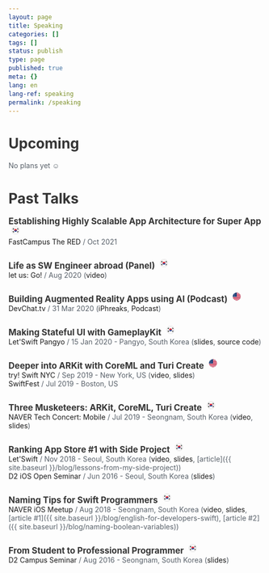 ```yaml
---
layout: page
title: Speaking
categories: []
tags: []
status: publish
type: page
published: true
meta: {}
lang: en
lang-ref: speaking
permalink: /speaking
---
```

# Upcoming

No plans yet ☺️

<!-- No plans yet ☺️ -->

# Past Talks 

<strong class="talk-title">Establishing Highly Scalable App Architecture for Super App</strong>
<img style="margin-left: 6px; margin-bottom: 3px" src="/assets/language-icons/kr.png" width="16"/>
<br>
[FastCampus The RED](https://fastcampus.co.kr/dev_red_rsj?utm_source=soojin-blog&utm_medium=about&utm_campaign=soojin) / Oct 2021

<strong class="talk-title">Life as SW Engineer abroad (Panel)</strong>
<img style="margin-left: 6px; margin-bottom: 3px" src="/assets/language-icons/kr.png" width="16"/>
<br>
[let us: Go!](https://let-us-go-2020-summer.vercel.app) / Aug 2020 ([video](https://youtu.be/i0FMti8pOsk))

<strong class="talk-title">Building Augmented Reality Apps using AI (Podcast)</strong>
<img style="margin-left: 6px; margin-bottom: 3px" src="/assets/language-icons/us.png" width="16"/>
<br>
[DevChat.tv](https://devchat.tv/iphreaks/ips-286-building-augmented-reality-apps-using-ai-with-soojin-ro/) / 31 Mar 2020 ([iPhreaks](https://devchat.tv/iphreaks/ips-286-building-augmented-reality-apps-using-ai-with-soojin-ro/), [Podcast](https://podcasts.apple.com/us/podcast/ips-286-building-augmented-reality-apps-using-ai-soojin/id634022060?i=1000470069918))

<strong class="talk-title">Making Stateful UI with GameplayKit</strong>
<img style="margin-left: 6px; margin-bottom: 3px" src="/assets/language-icons/kr.png" width="16"/>
<br>
[Let'Swift Pangyo](https://festa.io/events/803) / 15 Jan 2020 - Pangyo, South Korea ([slides](https://www.slideshare.net/soojinro9/gameplaykit-ui), [source code](https://github.com/nsoojin/VoiceControlSample-iOS))

<strong class="talk-title">Deeper into ARKit with CoreML and Turi Create</strong>
<img style="margin-left: 6px; margin-bottom: 3px" src="/assets/language-icons/us.png" width="16"/>
<br>
[try! Swift NYC](https://www.tryswift.co/events/2019/nyc/) / Sep 2019 - New York, US ([video](https://www.youtube.com/watch?v=VBZve4cLH4E), [slides](https://www.slideshare.net/soojinro9/deeper-into-arkit-with-coreml-and-turi-create))
<br>
[SwiftFest](https://swiftfest.io) / Jul 2019 - Boston, US

<strong class="talk-title">Three Musketeers: ARKit, CoreML, Turi Create</strong>
<img style="margin-left: 6px; margin-bottom: 3px" src="/assets/language-icons/kr.png" width="16"/>
<br>
[NAVER Tech Concert: Mobile](http://techcon.naver.com) / Jul 2019 - Seongnam, South Korea ([video](https://tv.naver.com/v/9342810/list/486582), [slides](https://www.slideshare.net/NaverEngineering/techcon-2019-mobile-ios41arkit-coreml-turi-create))

<strong class="talk-title">Ranking App Store #1 with Side Project</strong>
<img style="margin-left: 6px; margin-bottom: 3px" src="/assets/language-icons/kr.png" width="16"/>
<br>
[Let'Swift](http://letswift.kr/2018/) / Nov 2018 - Seoul, South Korea ([video](https://www.youtube.com/watch?v=_2t24zQvRFs), [slides](https://speakerdeck.com/nsoojin/saideu-peurojegteuro-aebseutoeo-1wi-gongryaghagi), [article]({{ site.baseurl }}/blog/lessons-from-my-side-project))
<br>
[D2 iOS Open Seminar](https://d2.naver.com/news/9814448) / Jun 2016 - Seoul, South Korea ([slides](https://www.slideshare.net/soojinro9/d2-63435589))

<strong class="talk-title">Naming Tips for Swift Programmers</strong>
<img style="margin-left: 6px; margin-bottom: 3px" src="/assets/language-icons/kr.png" width="16"/>
<br>
[NAVER iOS Meetup](https://recruit.webtoonscorp.com/webtoon/ko/job/list) / Aug 2018 - Seongnam, South Korea ([video](https://tv.naver.com/v/4980432), [slides](https://speakerdeck.com/nsoojin/gaebaljareul-wihan-yeongeo-munbeob), [article #1]({{ site.baseurl }}/blog/english-for-developers-swift), [article #2]({{ site.baseurl }}/blog/naming-boolean-variables))

<strong class="talk-title">From Student to Professional Programmer</strong>
<img style="margin-left: 6px; margin-bottom: 3px" src="/assets/language-icons/kr.png" width="16"/>
<br>
[D2 Campus Seminar](https://d2.naver.com/news/0344295) / Aug 2016 - Seongnam, South Korea ([slides](https://www.slideshare.net/soojinro9/d2-65385330))

<style type="text/css">
  .talk-title {
    color: #353535;
    font-size: 17px;
    font-weight: bold;
    margin-bottom: 0px;
  }
  a { 
  	text-decoration: none;
  }
  a:hover { 
  	text-decoration: underline; 
  }
  p {
    color: #586069;
    overflow: hidden;
    margin-bottom: 26px;
  }
  h1 {
  	color: #353535;
  }
</style>